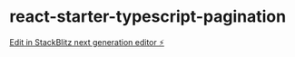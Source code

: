 # react-starter-typescript-pagination

[Edit in StackBlitz next generation editor ⚡️](https://stackblitz.com/~/github.com/Samaadrita/react-starter-typescript-pagination)